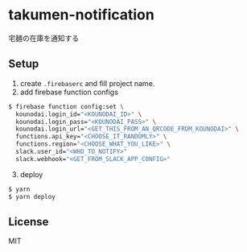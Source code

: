 # takumen-notification
宅麺の在庫を通知する

## Setup
1. create `.firebaserc` and fill project name.
2. add firebase function configs
  ```sh
  $ firebase function config:set \
    kounodai.login_id="<KOUNODAI_ID>" \
    kounodai.login_pass="<KOUNODAI_PASS>" \
    kounodai.login_url="<GET_THIS_FROM_AN_QRCODE_FROM_KOUNODAI>" \
    functions.api_key="<CHOOSE_IT_RANDOMLY>" \
    functions.region="<CHOOSE_WHAT_YOU_LIKE>" \
    slack.user_id="<WHO_TO_NOTIFY>"
    slack.webhook="<GET_FROM_SLACK_APP_CONFIG>"
  ```
3. deploy
  ```sh
  $ yarn
  $ yarn deploy
  ```

## License
MIT
